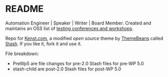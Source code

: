 # README

Automation Engineer | Speaker | Writer | Board Member. Created and maintains an OSS list of [testing conferences and workshops](http://testingconferences.org/).

Repo for [Kenst.com](https://www.kenst.com), a modified *open source* theme by [ThemeBeans](https://themebeans.com/) called [Stash](https://github.com/themebeans/stash). If you like it, fork it and use it.


File breakdown:

- PreWp5 are file changes for pre-2.0 Stash files for pre-WP 5.0
- stash-child are post-2.0 Stash files for post-WP 5.0
